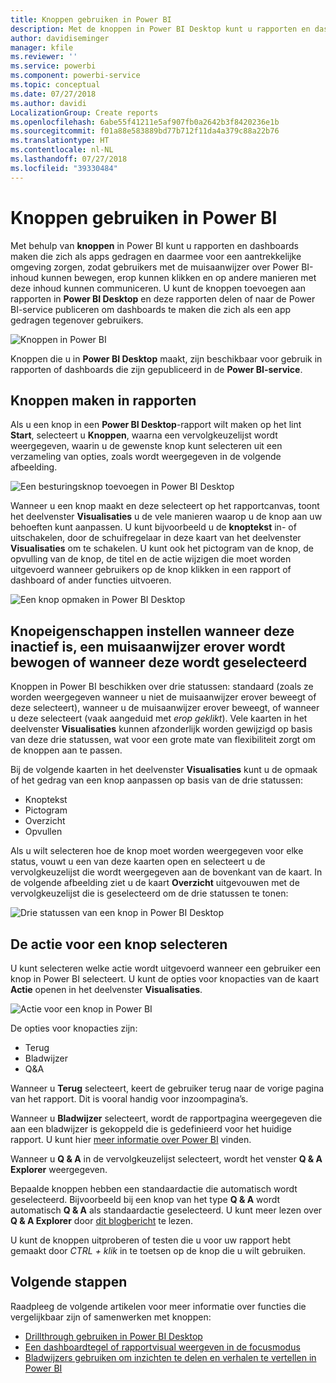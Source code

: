 ```yaml
---
title: Knoppen gebruiken in Power BI
description: Met de knoppen in Power BI Desktop kunt u rapporten en dashboards maken die zich als apps gedragen en de betrokkenheid bij gebruikers verdiepen
author: davidiseminger
manager: kfile
ms.reviewer: ''
ms.service: powerbi
ms.component: powerbi-service
ms.topic: conceptual
ms.date: 07/27/2018
ms.author: davidi
LocalizationGroup: Create reports
ms.openlocfilehash: 6abe55f41211e5af907fb0a2642b3f8420236e1b
ms.sourcegitcommit: f01a88e583889bd77b712f11da4a379c88a22b76
ms.translationtype: HT
ms.contentlocale: nl-NL
ms.lasthandoff: 07/27/2018
ms.locfileid: "39330484"
---
```

# <a name="using-buttons-in-power-bi"></a>Knoppen gebruiken in Power BI
Met behulp van **knoppen** in Power BI kunt u rapporten en dashboards maken die zich als apps gedragen en daarmee voor een aantrekkelijke omgeving zorgen, zodat gebruikers met de muisaanwijzer over Power BI-inhoud kunnen bewegen, erop kunnen klikken en op andere manieren met deze inhoud kunnen communiceren. U kunt de knoppen toevoegen aan rapporten in **Power BI Desktop** en deze rapporten delen of naar de Power BI-service publiceren om dashboards te maken die zich als een app gedragen tegenover gebruikers.

![Knoppen in Power BI](media/desktop-buttons/desktop-buttons_01.png)

Knoppen die u in **Power BI Desktop** maakt, zijn beschikbaar voor gebruik in rapporten of dashboards die zijn gepubliceerd in de **Power BI-service**.

## <a name="creating-buttons-in-reports"></a>Knoppen maken in rapporten
Als u een knop in een **Power BI Desktop**-rapport wilt maken op het lint **Start**, selecteert u **Knoppen**, waarna een vervolgkeuzelijst wordt weergegeven, waarin u de gewenste knop kunt selecteren uit een verzameling van opties, zoals wordt weergegeven in de volgende afbeelding. 

![Een besturingsknop toevoegen in Power BI Desktop](media/desktop-buttons/desktop-buttons_02.png)

Wanneer u een knop maakt en deze selecteert op het rapportcanvas, toont het deelvenster **Visualisaties** u de vele manieren waarop u de knop aan uw behoeften kunt aanpassen. U kunt bijvoorbeeld u de **knoptekst** in- of uitschakelen, door de schuifregelaar in deze kaart van het deelvenster **Visualisaties** om te schakelen. U kunt ook het pictogram van de knop, de opvulling van de knop, de titel en de actie wijzigen die moet worden uitgevoerd wanneer gebruikers op de knop klikken in een rapport of dashboard of ander functies uitvoeren.

![Een knop opmaken in Power BI Desktop](media/desktop-buttons/desktop-buttons_03.png)

## <a name="set-button-properties-when-idle-hovered-over-or-selected"></a>Knopeigenschappen instellen wanneer deze inactief is, een muisaanwijzer erover wordt bewogen of wanneer deze wordt geselecteerd

Knoppen in Power BI beschikken over drie statussen: standaard (zoals ze worden weergegeven wanneer u niet de muisaanwijzer erover beweegt of deze selecteert), wanneer u de muisaanwijzer erover beweegt, of wanneer u deze selecteert (vaak aangeduid met *erop geklikt*). Vele kaarten in het deelvenster **Visualisaties** kunnen afzonderlijk worden gewijzigd op basis van deze drie statussen, wat voor een grote mate van flexibiliteit zorgt om de knoppen aan te passen.

Bij de volgende kaarten in het deelvenster **Visualisaties** kunt u de opmaak of het gedrag van een knop aanpassen op basis van de drie statussen:

* Knoptekst
* Pictogram
* Overzicht
* Opvullen

Als u wilt selecteren hoe de knop moet worden weergegeven voor elke status, vouwt u een van deze kaarten open en selecteert u de vervolgkeuzelijst die wordt weergegeven aan de bovenkant van de kaart. In de volgende afbeelding ziet u de kaart **Overzicht** uitgevouwen met de vervolgkeuzelijst die is geselecteerd om de drie statussen te tonen:

![Drie statussen van een knop in Power BI Desktop](media/desktop-buttons/desktop-buttons_04.png)


## <a name="select-the-action-for-a-button"></a>De actie voor een knop selecteren

U kunt selecteren welke actie wordt uitgevoerd wanneer een gebruiker een knop in Power BI selecteert. U kunt de opties voor knopacties van de kaart **Actie** openen in het deelvenster **Visualisaties**.

![Actie voor een knop in Power BI](media/desktop-buttons/desktop-buttons_05.png)

De opties voor knopacties zijn:

* Terug
* Bladwijzer
* Q&A

Wanneer u **Terug** selecteert, keert de gebruiker terug naar de vorige pagina van het rapport. Dit is vooral handig voor inzoompagina’s.

Wanneer u **Bladwijzer** selecteert, wordt de rapportpagina weergegeven die aan een bladwijzer is gekoppeld die is gedefinieerd voor het huidige rapport. U kunt hier [meer informatie over Power BI](desktop-bookmarks.md) vinden. 

Wanneer u **Q & A** in de vervolgkeuzelijst selecteert, wordt het venster **Q & A Explorer** weergegeven. 

Bepaalde knoppen hebben een standaardactie die automatisch wordt geselecteerd. Bijvoorbeeld bij een knop van het type **Q & A** wordt automatisch **Q & A** als standaardactie geselecteerd. U kunt meer lezen over **Q & A Explorer** door [dit blogbericht](https://powerbi.microsoft.com/blog/power-bi-desktop-april-2018-feature-summary/#Q&AExplorer) te lezen.

U kunt de knoppen uitproberen of testen die u voor uw rapport hebt gemaakt door *CTRL + klik* in te toetsen op de knop die u wilt gebruiken. 

## <a name="next-steps"></a>Volgende stappen
Raadpleeg de volgende artikelen voor meer informatie over functies die vergelijkbaar zijn of samenwerken met knoppen:

* [Drillthrough gebruiken in Power BI Desktop](desktop-drillthrough.md)
* [Een dashboardtegel of rapportvisual weergeven in de focusmodus](service-focus-mode.md)
* [Bladwijzers gebruiken om inzichten te delen en verhalen te vertellen in Power BI](desktop-bookmarks.md)

